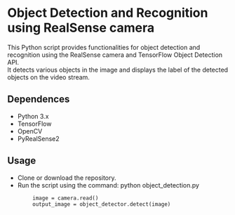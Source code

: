 # Object Detection and Recognition using RealSense camera
This Python script provides functionalities for object detection and recognition using the RealSense camera and TensorFlow Object Detection API. <br>
It detects various objects in the image and displays the label of the detected objects on the video stream.

## Dependences
* Python 3.x
* TensorFlow
* OpenCV
* PyRealSense2

## Usage
* Clone or download the repository.
* Run the script using the command: python object_detection.py <br>
```
        image = camera.read()
        output_image = object_detector.detect(image)
```
